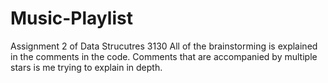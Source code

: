 # Music-Playlist
Assignment 2 of Data Strucutres 3130
All of the brainstorming is explained in the comments in the code. Comments that are accompanied by multiple stars is me trying to explain
in depth. 
